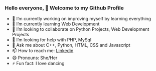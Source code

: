 ### Hello everyone, 👋 Welcome to my Github Profile

- 🔭 I’m currently working on improving myself by learning everything
- 🌱 I’m currently learning Web Development
- 👯 I’m looking to collaborate on Python Projects, Web Development Projects
- 🤔 I’m looking for help with PHP, MySql
- 💬 Ask me about C++, Python, HTML, CSS and Javascript
- 📫 How to reach me: [Linkedin](www.linkedin.com/in/radhasingh210)
- 😄 Pronouns: She/Her
- ⚡ Fun fact: I love dancing 

